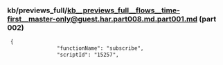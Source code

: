 ### kb/previews_full/kb__previews_full__flows__time-first__master-only@guest.har.part008.md.part001.md (part 002)

```md
 {
                "functionName": "subscribe",
                "scriptId": "15257",
      
```

```
